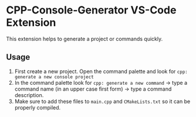 # CPP-Console-Generator VS-Code Extension

This extension helps to generate a project or commands quickly.

## Usage

1. First create a new project. Open the command palette and look for `cpp: generate a new console project`
2. In the command palette look for `cpp: generate a new command` -> type a command name (in an upper case first form) -> type a command description.
3. Make sure to add these files to `main.cpp` and `CMakeLists.txt` so it can be properly compiled.


